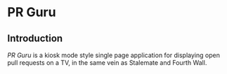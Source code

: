 # PR Guru
## Introduction
*PR Guru* is a kiosk mode style single page application for displaying open pull requests on a TV, in the same vein as Stalemate and Fourth Wall.

